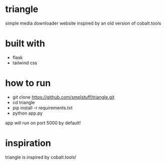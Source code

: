 # triangle
simple media downloader website inspired by an old version of cobalt.tools

# built with
- flask
- tailwind css

# how to run
- git clone https://github.com/smplstuff/triangle.git
- cd triangle
- pip install -r requirements.txt
- python app.py

app will run on port 5000 by default!

# inspiration
triangle is inspired by cobalt.tools!
